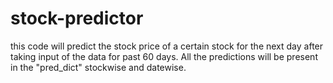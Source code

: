# stock-predictor
this code will predict the stock price of a certain stock for the next day after taking input of the data for past 60 days.
All the predictions will be present in the "pred_dict" stockwise and datewise.
